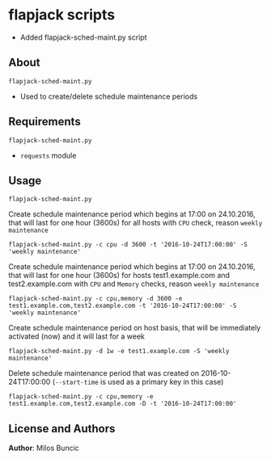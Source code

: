 flapjack scripts
================

  - Added flapjack-sched-maint.py script


About
-----

`flapjack-sched-maint.py`

  - Used to create/delete schedule maintenance periods


Requirements
------------

`flapjack-sched-maint.py`

  - `requests` module


Usage
-----

`flapjack-sched-maint.py`

Create schedule maintenance period which begins at 17:00 on 24.10.2016, that will last for one hour (3600s) for all hosts with `CPU` check, reason `weekly maintenance`
```
flapjack-sched-maint.py -c cpu -d 3600 -t '2016-10-24T17:00:00' -S 'weekly maintenance'
```

Create schedule maintenance period which begins at 17:00 on 24.10.2016, that will last for one hour (3600s) for hosts test1.example.com and test2.example.com with `CPU` and `Memory` checks, reason `weekly maintenance`
```
flapjack-sched-maint.py -c cpu,memory -d 3600 -e test1.example.com,test2.example.com -t '2016-10-24T17:00:00' -S 'weekly maintenance'
```

Create schedule maintenance period on host basis, that will be immediately activated (now) and it will last for a week
```
flapjack-sched-maint.py -d 1w -e test1.example.com -S 'weekly maintenance'
```

Delete schedule maintenance period that was created on 2016-10-24T17:00:00 (`--start-time` is used as a primary key in this case)
```
flapjack-sched-maint.py -c cpu,memory -e test1.example.com,test2.example.com -D -t '2016-10-24T17:00:00'
```


License and Authors
-------------------
**Author**: Milos Buncic
